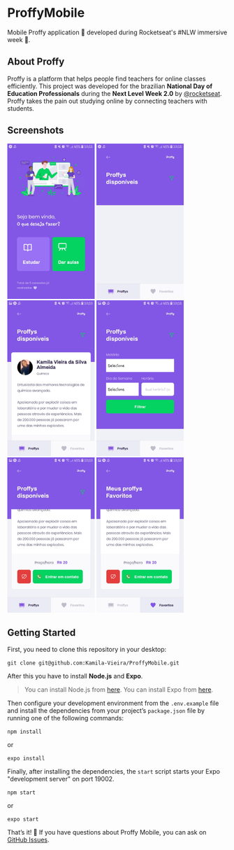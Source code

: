 # ProffyMobile

Mobile Proffy application 💜 developed during Rocketseat's #NLW immersive week :rocket:.

## About Proffy

Proffy is a platform that helps people find teachers for online classes efficiently. This project was developed for the brazilian **National Day of Education Professionals** during the **Next Level Week 2.0** by [@rocketseat](https://github.com/rocketseat).
Proffy takes the pain out studying online by connecting teachers with students.

## Screenshots

<div>
  <img src="/src/assets/Screenshots/Landing.jpg" alt="drawing" width="200"/>
  <img src="/src/assets/Screenshots/Filtro.jpg" alt="drawing" width="200"/>
  <img src="/src/assets/Screenshots/Card.jpg" alt="drawing" width="200"/>
  <img src="/src/assets/Screenshots/FiltroII.jpg" alt="drawing" width="200"/>
  <img src="/src/assets/Screenshots/Botoes.jpg" alt="drawing" width="200"/>
  <img src="/src/assets/Screenshots/Favoritos.jpg" alt="drawing" width="200"/>
</div>

## Getting Started

First, you need to clone this repository in your desktop:

```
git clone git@github.com:Kamila-Vieira/ProffyMobile.git
```
After this you have to install **Node.js** and **Expo**.

> You can install Node.js from [here](https://nodejs.org/en/).
> You can install Expo from [here](https://expo.io/dashboard/).

Then configure your development environment from the ```.env.example``` file and install the dependencies from your project’s ```package.json``` file by running one of the following commands:
```
npm install
```
or
```
expo install
```
Finally, after installing the dependencies, the ```start``` script starts your Expo "development server" on port 19002.
```
npm start
```
or
```
expo start
```
That’s it! 💜
If you have questions about Proffy Mobile, you can ask on [GitHub Issues](https://github.com/Kamila-Vieira/ProffyMobile/pulls).
